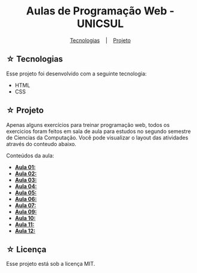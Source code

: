 <h1 align="center">Aulas de Programação Web - UNICSUL</h1>

<p align="center">
  <a href="#-tecnologias">Tecnologias</a>
  &nbsp;&nbsp;&nbsp;|&nbsp;&nbsp;&nbsp;
  <a href="#-projeto">Projeto</a>
</p>

## ☆ Tecnologias

Esse projeto foi desenvolvido com a seguinte tecnologia:
- HTML
- CSS

## ☆ Projeto
Apenas alguns exercícios para treinar programação web, todos os exercicios foram feitos em sala de aula para estudos no segundo semestre de Ciencias da Computação. Você pode visualizar o layout das atividades através do conteudo abaixo.<br>

Conteúdos da aula:
* **[Aula 01:](#)**
* **[Aula 02:](#)**
* **[Aula 03:](#)**
* **[Aula 04:](#)**
* **[Aula 05:](#)**
* **[Aula 06:](#)**
* **[Aula 07:](#)**
* **[Aula 09:](#)**
* **[Aula 10:](#)**
* **[Aula 11:](#)**
* **[Aula 12:](#)**

## ☆ Licença

Esse projeto está sob a licença MIT.
